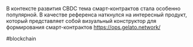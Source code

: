 
В контексте развития CBDC тема смарт-контрактов стала особенно популярной. В качестве референса наткнулся на интересный продукт, который представляет собой визуальный конструктор для формирования смарт-контрактов https://ops.gelato.network/

#blockchain 